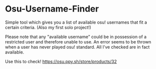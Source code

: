 # Osu-Username-Finder
Simple tool which gives you a list of available osu! usernames that fit a certain criteria. (Also my first solo project!)

Please note that any "available username" could be in possession of a restricted user and therefore unable to use.
An error seems to be thrown when a user has never played osu! standard. All I've checked are in fact available.

Use this to check! https://osu.ppy.sh/store/products/32